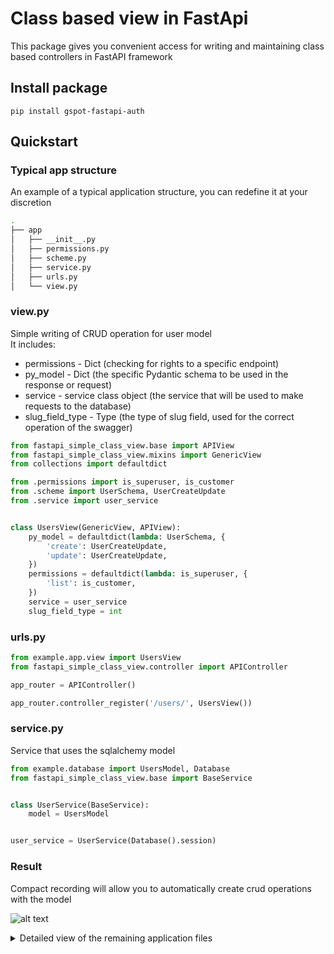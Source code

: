 # Class based view in FastApi

This package gives you convenient access for writing and maintaining class based
controllers in FastAPI framework

## Install package

```shell
pip install gspot-fastapi-auth
```

## Quickstart

### Typical app structure

An example of a typical application structure, you can redefine it at your discretion

```bash
.
├── app
│   ├── __init__.py
│   ├── permissions.py
│   ├── scheme.py
│   ├── service.py
│   ├── urls.py
│   └── view.py
```

### view.py

Simple writing of CRUD operation for user model  
It includes:

* permissions - Dict (checking for rights to a specific endpoint)
* py_model - Dict (the specific Pydantic schema to be used in the response or request)
* service - service class object (the service that will be used to make requests to the database)
* slug_field_type - Type (the type of slug field, used for the correct operation of the swagger)

```python
from fastapi_simple_class_view.base import APIView
from fastapi_simple_class_view.mixins import GenericView
from collections import defaultdict

from .permissions import is_superuser, is_customer
from .scheme import UserSchema, UserCreateUpdate
from .service import user_service


class UsersView(GenericView, APIView):
    py_model = defaultdict(lambda: UserSchema, {
        'create': UserCreateUpdate,
        'update': UserCreateUpdate,
    })
    permissions = defaultdict(lambda: is_superuser, {
        'list': is_customer,
    })
    service = user_service
    slug_field_type = int
```

### urls.py

```python
from example.app.view import UsersView
from fastapi_simple_class_view.controller import APIController

app_router = APIController()

app_router.controller_register('/users/', UsersView())
```

### service.py

Service that uses the sqlalchemy model

```python
from example.database import UsersModel, Database
from fastapi_simple_class_view.base import BaseService


class UserService(BaseService):
    model = UsersModel


user_service = UserService(Database().session)
```

### Result

Compact recording will allow you to automatically create crud operations with the model

![alt text](https://imageup.ru/img296/4446211/screenshot-from-2023-07-25-15-19-05.png)

<details>
<summary>Detailed view of the remaining application files</summary>

### permissions.py

Simple example is the creation of permits based on class HttpBearer

```python
from dataclasses import dataclass
from fastapi import Depends
from fastapi.security import HTTPBearer


@dataclass
class User:
    username: str
    is_superuser: bool


def is_superuser(creds=Depends(HTTPBearer())):
    """
    Check SuperUser by credentials
    :param creds:
    :return: UserModel
    """
    return User('admin', True)
```

### scheme.py

Pydantic Scheme

```python
from pydantic import BaseModel


class UserSchema(BaseModel):
    id: int
    username: str
```

SqlAlchemy model example

```python

class UsersModel(Base):
    __tablename__ = 'users'

    id = Column(Integer, primary_key=True, autoincrement=True)
    username = Column(VARCHAR(50))
    first_name = Column(VARCHAR(100))
    last_name = Column(VARCHAR(100))
```

###

</details>
